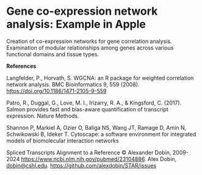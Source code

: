 # Gene co-expression network analysis: Example in Apple
Creation of co-expression networks for gene correlation analysis.  Examination of modular relationships among genes across various functional domains and tissue types.

**References**

  Langfelder, P., Horvath, S. WGCNA: an R package for weighted correlation network analysis. BMC Bioinformatics 9, 559 (2008). https://doi.org/10.1186/1471-2105-9-559
  
  Patro, R., Duggal, G., Love, M. I., Irizarry, R. A., & Kingsford, C. (2017). Salmon provides fast and bias-aware quantification of transcript expression. Nature Methods.
  
  Shannon P, Markiel A, Ozier O, Baliga NS, Wang JT, Ramage D, Amin N, Schwikowski B, Ideker T. Cytoscape: a software environment for integrated models of biomolecular interaction networks
  
  Spliced Transcripts Alignment to a Reference © Alexander Dobin, 2009-2024 https://www.ncbi.nlm.nih.gov/pubmed/23104886. Alex Dobin, dobin@cshl.edu. https://github.com/alexdobin/STAR/issues 


